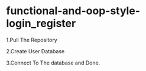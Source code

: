 # functional-and-oop-style-login_register

1.Pull The Repository

2.Create User Database 

3.Connect To The database and Done.
